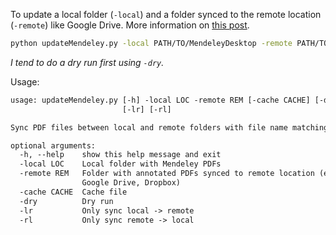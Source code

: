 To update a local folder (`-local`) and a folder synced to the remote location (`-remote`) like Google Drive.
More information on [this post](http://jmonlong.github.io/Hippocamplus/2018/09/22/sync-mendeley/).

```sh
python updateMendeley.py -local PATH/TO/MendeleyDesktop -remote PATH/TO/GoogleDrive/ArticlesPDF
```

*I tend to do a dry run first using `-dry`.*

Usage:

```txt
usage: updateMendeley.py [-h] -local LOC -remote REM [-cache CACHE] [-dry]
                         [-lr] [-rl]

Sync PDF files between local and remote folders with file name matching.

optional arguments:
  -h, --help    show this help message and exit
  -local LOC    Local folder with Mendeley PDFs
  -remote REM   Folder with annotated PDFs synced to remote location (e.g.
                Google Drive, Dropbox)
  -cache CACHE  Cache file
  -dry          Dry run
  -lr           Only sync local -> remote
  -rl           Only sync remote -> local
```
